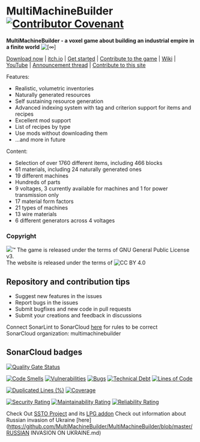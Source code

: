 # MultiMachineBuilder [![Contributor Covenant](https://img.shields.io/badge/Contributor%20Covenant-2.1-4baaaa.svg)](CODE_OF_CONDUCT.md)
**MultiMachineBuilder - a voxel game about building an industrial empire in a finite world**
![[∞]](https://multimachinebuilder.github.io/assets/images/banner.png)

[Download now](https://github.com/MultiMachineBuilder/MultiMachineBuilder/releases) |
[itch.io](https://monniasza.itch.io/multimachinebuilder) |
[Get started](https://multimachinebuilder.github.io/setup.html) |
[Contribute to the game](https://github.com/MultiMachineBuilder/MultiMachineBuilder/blob/master/CONTRIBUTING.md) |
[Wiki](https://github.com/MultiMachineBuilder/MultiMachineBuilder/wiki) |
[YouTube](https://www.youtube.com/channel/UCHDT5lQd4zG2rdZnntzgitA) |
[Announcement thread](https://itch.io/t/2756901/multimachinebuilder-dev-05) |
[Contribute to this site](https://github.com/MultiMachineBuilder/MultiMachineBuilder.github.io) 

Features:
* Realistic, volumetric inventories
* Naturally generated resources
* Self sustaining resource generation
* Advanced indexing system with tag and criterion support for items and recipes
* Excellent mod support
* List of recipes by type
* Use mods without downloading them
* ...and more in future

Content:
* Selection of over 1760 different items, including 466 blocks
* 61 materials, including 24 naturally generated ones
* 19 different machines
* Hundreds of parts
* 9 voltages, 3 currently available for machines and 1 for power transmission only
* 17 material form factors
* 21 types of machines
* 13 wire materials
* 6 different generators across 4 voltages

### Copyright
![](https://multimachinebuilder.github.io/assets/images/logo16.png)™ 
The game is released under the terms of GNU General Public License v3. <br>
The website is released under the terms of ![CC BY 4.0](https://i.creativecommons.org/l/by/4.0/88x31.png)

## Repository and contribution tips
* Suggest new features in the issues
* Report bugs in the issues
* Submit bugfixes and new code in pull requests
* Submit your creations and feedback in discussions

Connect SonarLint to SonarCloud [here](https://sonarcloud.io/project/configuration?id=MultiMachineBuilder_MultiMachineBuilder) for rules to be correct
<br> SonarCloud organization: multimachinebuilder

## SonarCloud badges
[![Quality Gate Status](https://sonarcloud.io/api/project_badges/measure?project=MultiMachineBuilder_MultiMachineBuilder&metric=alert_status)](https://sonarcloud.io/summary/new_code?id=MultiMachineBuilder_MultiMachineBuilder)

[![Code Smells](https://sonarcloud.io/api/project_badges/measure?project=MultiMachineBuilder_MultiMachineBuilder&metric=code_smells)](https://sonarcloud.io/summary/new_code?id=MultiMachineBuilder_MultiMachineBuilder)
[![Vulnerabilities](https://sonarcloud.io/api/project_badges/measure?project=MultiMachineBuilder_MultiMachineBuilder&metric=vulnerabilities)](https://sonarcloud.io/summary/new_code?id=MultiMachineBuilder_MultiMachineBuilder)
[![Bugs](https://sonarcloud.io/api/project_badges/measure?project=MultiMachineBuilder_MultiMachineBuilder&metric=bugs)](https://sonarcloud.io/summary/new_code?id=MultiMachineBuilder_MultiMachineBuilder)
[![Technical Debt](https://sonarcloud.io/api/project_badges/measure?project=MultiMachineBuilder_MultiMachineBuilder&metric=sqale_index)](https://sonarcloud.io/summary/new_code?id=MultiMachineBuilder_MultiMachineBuilder)
[![Lines of Code](https://sonarcloud.io/api/project_badges/measure?project=MultiMachineBuilder_MultiMachineBuilder&metric=ncloc)](https://sonarcloud.io/summary/new_code?id=MultiMachineBuilder_MultiMachineBuilder) 

[![Duplicated Lines (%)](https://sonarcloud.io/api/project_badges/measure?project=MultiMachineBuilder_MultiMachineBuilder&metric=duplicated_lines_density)](https://sonarcloud.io/summary/new_code?id=MultiMachineBuilder_MultiMachineBuilder)
[![Coverage](https://sonarcloud.io/api/project_badges/measure?project=MultiMachineBuilder_MultiMachineBuilder&metric=coverage)](https://sonarcloud.io/summary/new_code?id=MultiMachineBuilder_MultiMachineBuilder)

[![Security Rating](https://sonarcloud.io/api/project_badges/measure?project=MultiMachineBuilder_MultiMachineBuilder&metric=security_rating)](https://sonarcloud.io/summary/new_code?id=MultiMachineBuilder_MultiMachineBuilder)
[![Maintainability Rating](https://sonarcloud.io/api/project_badges/measure?project=MultiMachineBuilder_MultiMachineBuilder&metric=sqale_rating)](https://sonarcloud.io/summary/new_code?id=MultiMachineBuilder_MultiMachineBuilder)
[![Reliability Rating](https://sonarcloud.io/api/project_badges/measure?project=MultiMachineBuilder_MultiMachineBuilder&metric=reliability_rating)](https://sonarcloud.io/summary/new_code?id=MultiMachineBuilder_MultiMachineBuilder)

Check Out [SSTO Project](https://spacedock.info/mod/2417/SSTO%20Project) and its [LPG addon](https://spacedock.info/mod/3022/SSTO%20Project%20LPG)
Check out information about Russian invasion of Ukraine [here](https://github.com/MultiMachineBuilder/MultiMachineBuilder/blob/master/RUSSIAN INVASION ON UKRAINE.md)
